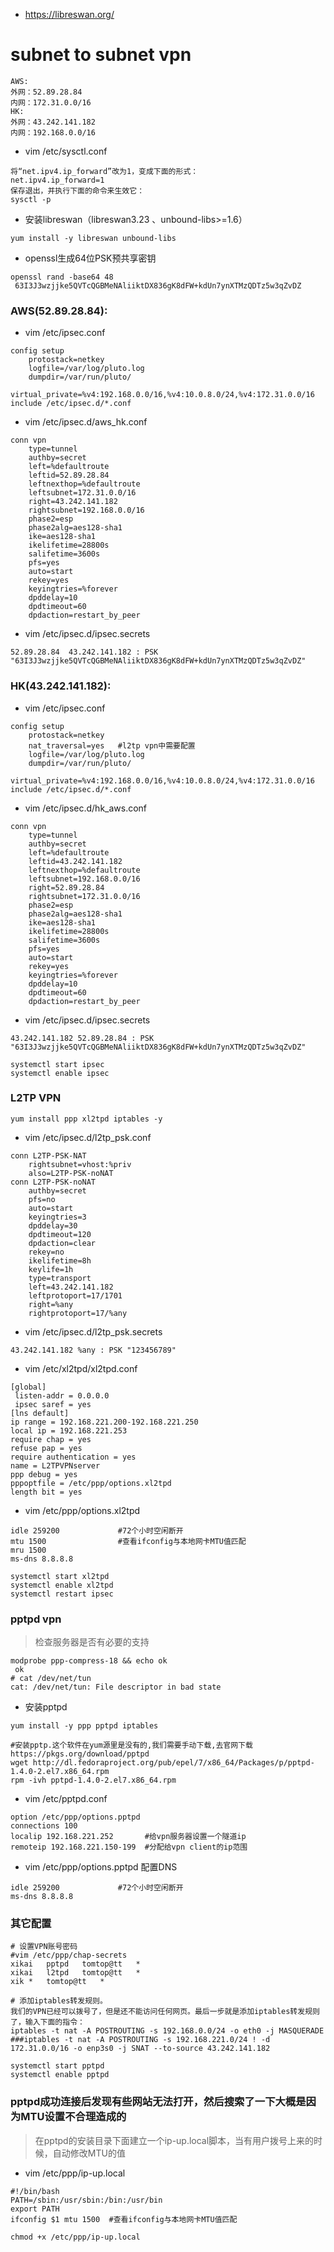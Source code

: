 * https://libreswan.org/

# subnet to subnet vpn
```
AWS:
外网：52.89.28.84
内网：172.31.0.0/16
HK:
外网：43.242.141.182
内网：192.168.0.0/16
```
* vim /etc/sysctl.conf
```
将“net.ipv4.ip_forward”改为1，变成下面的形式：
net.ipv4.ip_forward=1
保存退出，并执行下面的命令来生效它：
sysctl -p
```

* 安装libreswan（libreswan3.23 、unbound-libs>=1.6）
```
yum install -y libreswan unbound-libs
```

* openssl生成64位PSK预共享密钥
```
openssl rand -base64 48
 63I3J3wzjjke5QVTcQGBMeNAliiktDX836gK8dFW+kdUn7ynXTMzQDTz5w3qZvDZ
```

### AWS(52.89.28.84):
* vim /etc/ipsec.conf
```
config setup
    protostack=netkey
    logfile=/var/log/pluto.log
    dumpdir=/var/run/pluto/
    virtual_private=%v4:192.168.0.0/16,%v4:10.0.8.0/24,%v4:172.31.0.0/16
include /etc/ipsec.d/*.conf
```

* vim /etc/ipsec.d/aws_hk.conf
```
conn vpn
    type=tunnel
    authby=secret
    left=%defaultroute
    leftid=52.89.28.84
    leftnexthop=%defaultroute
    leftsubnet=172.31.0.0/16
    right=43.242.141.182
    rightsubnet=192.168.0.0/16
    phase2=esp
    phase2alg=aes128-sha1
    ike=aes128-sha1
    ikelifetime=28800s
    salifetime=3600s
    pfs=yes
    auto=start
    rekey=yes
    keyingtries=%forever
    dpddelay=10
    dpdtimeout=60
    dpdaction=restart_by_peer
```

* vim /etc/ipsec.d/ipsec.secrets
```
52.89.28.84  43.242.141.182 : PSK "63I3J3wzjjke5QVTcQGBMeNAliiktDX836gK8dFW+kdUn7ynXTMzQDTz5w3qZvDZ"
```

### HK(43.242.141.182):
* vim /etc/ipsec.conf
```
config setup
    protostack=netkey
    nat_traversal=yes   #l2tp vpn中需要配置
    logfile=/var/log/pluto.log
    dumpdir=/var/run/pluto/
    virtual_private=%v4:192.168.0.0/16,%v4:10.0.8.0/24,%v4:172.31.0.0/16
include /etc/ipsec.d/*.conf
```

* vim /etc/ipsec.d/hk_aws.conf
```
conn vpn
    type=tunnel
    authby=secret
    left=%defaultroute
    leftid=43.242.141.182
    leftnexthop=%defaultroute
    leftsubnet=192.168.0.0/16
    right=52.89.28.84
    rightsubnet=172.31.0.0/16
    phase2=esp
    phase2alg=aes128-sha1
    ike=aes128-sha1
    ikelifetime=28800s
    salifetime=3600s
    pfs=yes
    auto=start
    rekey=yes
    keyingtries=%forever
    dpddelay=10
    dpdtimeout=60
    dpdaction=restart_by_peer
```

* vim /etc/ipsec.d/ipsec.secrets
```
43.242.141.182 52.89.28.84 : PSK "63I3J3wzjjke5QVTcQGBMeNAliiktDX836gK8dFW+kdUn7ynXTMzQDTz5w3qZvDZ"
```
```
systemctl start ipsec
systemctl enable ipsec
```


### L2TP VPN
```
yum install ppp xl2tpd iptables -y
```
* vim /etc/ipsec.d/l2tp_psk.conf
```
conn L2TP-PSK-NAT
    rightsubnet=vhost:%priv
    also=L2TP-PSK-noNAT
conn L2TP-PSK-noNAT
    authby=secret
    pfs=no
    auto=start
    keyingtries=3
    dpddelay=30
    dpdtimeout=120
    dpdaction=clear
    rekey=no
    ikelifetime=8h
    keylife=1h
    type=transport
    left=43.242.141.182
    leftprotoport=17/1701
    right=%any
    rightprotoport=17/%any
```

* vim /etc/ipsec.d/l2tp_psk.secrets
```
43.242.141.182 %any : PSK "123456789"
```

* vim /etc/xl2tpd/xl2tpd.conf
```
[global]
 listen-addr = 0.0.0.0
 ipsec saref = yes
[lns default]
ip range = 192.168.221.200-192.168.221.250
local ip = 192.168.221.253
require chap = yes
refuse pap = yes
require authentication = yes
name = L2TPVPNserver
ppp debug = yes
pppoptfile = /etc/ppp/options.xl2tpd
length bit = yes
```

* vim /etc/ppp/options.xl2tpd
```
idle 259200             #72个小时空闲断开 
mtu 1500                #查看ifconfig与本地网卡MTU值匹配
mru 1500
ms-dns 8.8.8.8

systemctl start xl2tpd
systemctl enable xl2tpd
systemctl restart ipsec
```

### pptpd vpn
> 检查服务器是否有必要的支持
```
modprobe ppp-compress-18 && echo ok
 ok
# cat /dev/net/tun
cat: /dev/net/tun: File descriptor in bad state
```

* 安装pptpd
```
yum install -y ppp pptpd iptables

#安装pptp.这个软件在yum源里是没有的,我们需要手动下载,去官网下载https://pkgs.org/download/pptpd
wget http://dl.fedoraproject.org/pub/epel/7/x86_64/Packages/p/pptpd-1.4.0-2.el7.x86_64.rpm
rpm -ivh pptpd-1.4.0-2.el7.x86_64.rpm
```

* vim /etc/pptpd.conf
```
option /etc/ppp/options.pptpd
connections 100
localip 192.168.221.252       #给vpn服务器设置一个隧道ip
remoteip 192.168.221.150-199  #分配给vpn client的ip范围
```

* vim /etc/ppp/options.pptpd 配置DNS
```
idle 259200             #72个小时空闲断开 
ms-dns 8.8.8.8  
```

### 其它配置
```
# 设置VPN账号密码
#vim /etc/ppp/chap-secrets  
xikai	pptpd	tomtop@tt	*
xikai	l2tpd	tomtop@tt	*
xik	*	tomtop@tt	*

# 添加iptables转发规则。
我们的VPN已经可以拨号了，但是还不能访问任何网页。最后一步就是添加iptables转发规则了，输入下面的指令：
iptables -t nat -A POSTROUTING -s 192.168.0.0/24 -o eth0 -j MASQUERADE
###iptables -t nat -A POSTROUTING -s 192.168.221.0/24 ! -d 172.31.0.0/16 -o enp3s0 -j SNAT --to-source 43.242.141.182

systemctl start pptpd
systemctl enable pptpd  
```

### pptpd成功连接后发现有些网站无法打开，然后搜索了一下大概是因为MTU设置不合理造成的
>在pptpd的安装目录下面建立一个ip-up.local脚本，当有用户拨号上来的时候，自动修改MTU的值
* vim /etc/ppp/ip-up.local
```
#!/bin/bash
PATH=/sbin:/usr/sbin:/bin:/usr/bin
export PATH
ifconfig $1 mtu 1500  #查看ifconfig与本地网卡MTU值匹配
```
```
chmod +x /etc/ppp/ip-up.local
```





